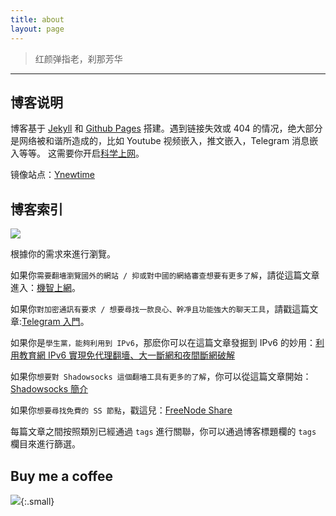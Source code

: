 ```yaml
---
title: about
layout: page
---
```


>  红颜弹指老，刹那芳华

---

## 博客说明

博客基于 [Jekyll](//jekyllrb.com/) 和 [Github Pages](//pages.github.com/) 搭建。遇到链接失效或 404 的情况，绝大部分是网络被和谐所造成的，比如 Youtube 视频嵌入，推文嵌入，Telegram 消息嵌入等等。 这需要你开启[科学上网](/科学上网)。

镜像站点：[Ynewtime](//www.ynewtime.com)

## 博客索引

![](//telegra.ph/file/aed1cb9fb216b130ef432.jpg)

根據你的需求來進行瀏覽。

如果你`需要翻墻瀏覽國外的網站 / 抑或對中國的網絡審查想要有更多了解`，請從這篇文章進入：[機智上網](/科学上网)。

如果你`對加密通訊有要求 / 想要尋找一款良心、幹凈且功能強大的聊天工具`，請戳這篇文章:[Telegram 入門](/Telegram)。

如果你是`學生黨，能夠利用到 IPv6`，那麽你可以在這篇文章發掘到 IPv6 的妙用：[利用教育網 IPv6 實現免代理翻墻、大一斷網和夜間斷網破解](/IPv6-brief)

如果你`想要對 Shadowsocks 這個翻墻工具有更多的了解`，你可以從這篇文章開始：[Shadowsocks 簡介](/ss-intro)

如果你`想要尋找免費的 SS 節點`，戳這兒：[FreeNode Share](/Free-node-share)

每篇文章之間按照類別已經通過 `tags` 進行關聯，你可以通過博客標題欄的 `tags` 欄目來進行篩選。

## Buy me a coffee

![](//telegra.ph/file/266899c5402c9ebb14269.png){:.small}